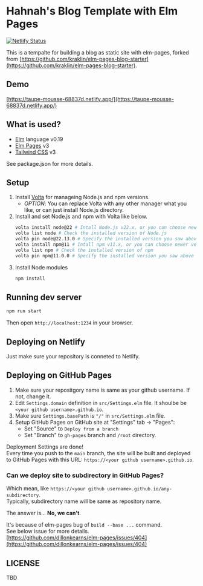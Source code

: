 # Hahnah's Blog Template with Elm Pages

[![Netlify Status](https://api.netlify.com/api/v1/badges/25a90b8a-f6ca-4823-a957-eb7f6e653b2f/deploy-status)](https://app.netlify.com/sites/taupe-mousse-68837d/deploys)

This is a tempalte for building a blog as static site with elm-pages, forked from [https://github.com/kraklin/elm-pages-blog-starter](https://github.com/kraklin/elm-pages-blog-starter).

## Demo

[https://taupe-mousse-68837d.netlify.app/](https://taupe-mousse-68837d.netlify.app/)

## What is used?

- [Elm](https://elm-lang.org/) language v0.19
- [Elm Pages](https://elm-pages.com/) v3
- [Tailwind CSS](https://tailwindcss.com/) v3

See package.json for more details.

## Setup

1. Install [Volta](https://volta.sh/) for manageing Node.js and npm versions.
   - _OPTION_: You can replace Volta with any other manager what you like, or can just install Node.js directory.
2. Install and set Node.js and npm with Volta like below.
   ```bash
   volta install node@22 # Intall Node.js v22.x, or you can choose newer version
   volta list node # Check the installed version of Node.js
   volta pin node@22.13.0 # Specify the installed version you saw above command
   volta install npm@11 # Intall npm v11.x, or you can choose newer version
   volta list npm # Check the installed version of npm
   volta pin npm@11.0.0 # Specify the installed version you saw above command
   ```
3. Install Node modules
   ```bash
   npm install
   ```

## Running dev server

```bash
npm run start
```

Then open `http://localhost:1234` in your browser.

## Deploying on Netlify

Just make sure your repository is conneted to Netlify.

## Deploying on GitHub Pages

1. Make sure your repositgory name is same as your github username. If not, change it.
2. Edit `Settings.domain` definition in `src/Settings.elm` file. It shoulbe be `<your github username>.github.io`.
3. Make sure `Settings.basePath` is `"/"` in `src/Settings.elm` file.
4. Setup GitHub Pages on GitHub site at "Settings" tab -> "Pages":
   - Set "Source" to `Deploy from a branch`
   - Set "Branch" to `gh-pages` branch and `/root` directory.

Deployment Settings are done!  
Every time you push to the `main` branch, the site will be built and deployed to GitHub Pages with this URL: `https://<your github username>.github.io`.

### Can we deploy site to subdirectory in GitHub Pages?

Which mean, like `https://<your github username>.github.io/any-subdirectory`.  
Typically, subdirectory name will be same as repository name.

The answer is... **No, we can't**.

It's because of elm-pages bug of `build --base ...` command.  
See below issue for more details.  
[https://github.com/dillonkearns/elm-pages/issues/404](https://github.com/dillonkearns/elm-pages/issues/404)

## LICENSE

TBD
